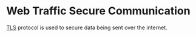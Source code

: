 # Web Traffic Secure Communication

[TLS](protocols/TLS.md) protocol is used to secure data being sent over the internet.
